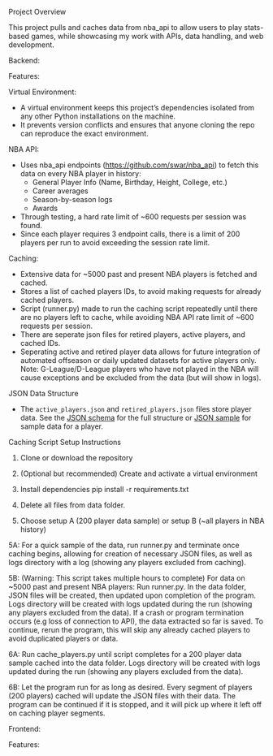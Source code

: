 Project Overview

This project pulls and caches data from nba_api to allow users to play stats-based games, while showcasing my work with APIs, data handling, and web development.


Backend:




Features:

Virtual Environment:

- A virtual environment keeps this project’s dependencies isolated from any other Python installations on the machine.
- It prevents version conflicts and ensures that anyone cloning the repo can reproduce the exact environment.

NBA API:

- Uses nba_api endpoints (https://github.com/swar/nba_api) to fetch this data on every NBA player in history:
    - General Player Info (Name, Birthday, Height, College, etc.)
    - Career averages
    - Season-by-season logs
    - Awards
- Through testing, a hard rate limit of ~600 requests per session was found.
- Since each player requires 3 endpoint calls, there is a limit of 200 players per run to avoid exceeding the session rate limit.

Caching:

- Extensive data for ~5000 past and present NBA players is fetched and cached.
- Stores a list of cached players IDs, to avoid making requests for already cached players.
- Script (runner.py) made to run the caching script repeatedly until there are no players left to cache, while avoiding NBA API rate limit of ~600 requests per session.
- There are seperate json files for retired players, active players, and cached IDs. 
- Seperating active and retired player data allows for future integration of automated offseason or daily updated datasets for active players only.
Note: G-League/D-League players who have not played in the NBA will cause exceptions and be excluded from the data (but will show in logs).

JSON Data Structure

- The `active_players.json` and `retired_players.json` files store player data. See the [JSON schema](/docs/players_schema.md) for the full structure or [JSON sample](/docs/sample_player.json) for sample data for a player.



Caching Script Setup Instructions

1. Clone or download the repository 

2. (Optional but recommended) Create and activate a virtual environment 

3. Install dependencies
pip install -r requirements.txt

4. Delete all files from data folder. 

5. Choose setup A (200 player data sample) or setup B (~all players in NBA history)


5A: For a quick sample of the data, run runner.py and terminate once caching begins, allowing for creation of necessary JSON files, as well as logs directory with a log (showing any players excluded from caching). 

5B: (Warning: This script takes multiple hours to complete) For data on ~5000 past and present NBA players: Run runner.py. In the data folder, JSON files will be created, then updated upon completion of the program. Logs directory will be created with logs updated during the run (showing any players excluded from the data). If a crash or program termination occurs (e.g loss of connection to API), the data extracted so far is saved. To continue, rerun the program, this will skip any already cached players to avoid duplicated players or data. 

6A: Run cache_players.py until script completes for a 200 player data sample cached into the data folder. Logs directory will be created with logs updated during the run (showing any players excluded from the data).

6B: Let the program run for as long as desired. Every segment of players (200 players) cached will update the JSON files with their data. The program can be continued if it is stopped, and it will pick up where it left off on caching player segments.


Frontend: 


Features: